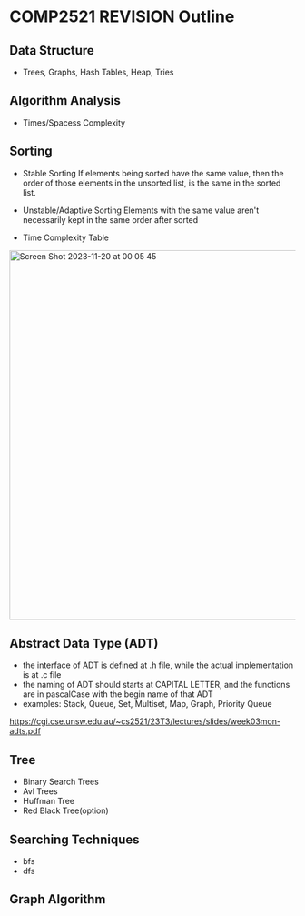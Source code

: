 # COMP2521 REVISION Outline

## Data Structure
- Trees, Graphs, Hash Tables, Heap, Tries

## Algorithm Analysis
- Times/Spacess Complexity

## Sorting
- Stable Sorting
  If elements being sorted have the same value, then the order of those elements in the unsorted list, is the same in the sorted list.

- Unstable/Adaptive Sorting
  Elements with the same value aren't necessarily kept in the same order after sorted

- Time Complexity Table
  
<img width="650" alt="Screen Shot 2023-11-20 at 00 05 45" src="https://github.com/Natalie-2004/COMP2521_REVISION/assets/62165943/f00d67a4-4797-4314-baeb-1ac449790e83">

## Abstract Data Type (ADT)
- the interface of ADT is defined at .h file, while the actual implementation is at .c file
- the naming of ADT should starts at CAPITAL LETTER, and the functions are in pascalCase with the begin name of that ADT
- examples: Stack, Queue, Set, Multiset, Map, Graph, Priority Queue

<https://cgi.cse.unsw.edu.au/~cs2521/23T3/lectures/slides/week03mon-adts.pdf>

## Tree
- Binary Search Trees
- Avl Trees
- Huffman Tree
- Red Black Tree(option)

## Searching Techniques
- bfs
- dfs

## Graph Algorithm
